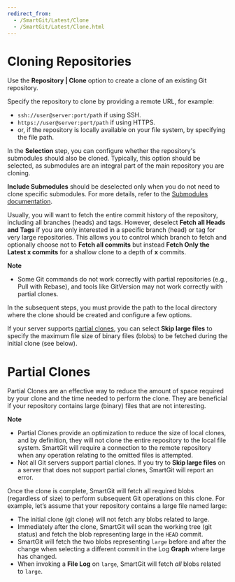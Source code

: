 ```yaml
---
redirect_from:
  - /SmartGit/Latest/Clone
  - /SmartGit/Latest/Clone.html
---
```


# Cloning Repositories

Use the **Repository \| Clone** option to create a clone of an existing Git repository.

Specify the repository to clone by providing a remote URL, for example:

- `ssh://user@server:port/path` if using SSH.
- `https://user@server:port/path` if using HTTPS.
- or, if the repository is locally available on your file system, by specifying the file path.

In the **Selection** step, you can configure whether the repository's submodules should also be cloned. Typically, this option should be selected, as submodules are an integral part of the main repository you are cloning.

**Include Submodules** should be deselected only when you do not need to clone specific submodules. For more details, refer to the [Submodules documentation](../../GitConcepts/Submodules.md).

Usually, you will want to fetch the entire commit history of the repository, including all branches (heads) and tags. However, deselect **Fetch all Heads and Tags** if you are only interested in a specific branch (head) or tag for very large repositories. This allows you to control which branch to fetch and optionally choose not to **Fetch all commits** but instead **Fetch Only the Latest x commits** for a shallow clone to a depth of **x** commits.

**Note**

- Some Git commands do not work correctly with partial repositories (e.g., Pull with Rebase), and tools like GitVersion may not work correctly with partial clones.

In the subsequent steps, you must provide the path to the local directory where the clone should be created and configure a few options.

If your server supports [partial clones](https://git-scm.com/docs/partial-clone), you can select **Skip large files** to specify the maximum file size of binary files (blobs) to be fetched during the initial clone (see below).

# Partial Clones

Partial Clones are an effective way to reduce the amount of space required by your clone and the time needed to perform the clone. They are beneficial if your repository contains large (binary) files that are not interesting.

**Note**

- Partial Clones provide an optimization to reduce the size of local clones, and by definition, they will not clone the entire repository to the local file system. SmartGit will require a connection to the remote repository when any operation relating to the omitted files is attempted.
- Not all Git servers support partial clones. If you try to **Skip large files** on a server that does not support partial clones, SmartGit will report an error.

Once the clone is complete, SmartGit will fetch all required blobs (regardless of size) to perform subsequent Git operations on this clone. For example, let’s assume that your repository contains a large file named large:

- The initial clone (git clone) will not fetch any blobs related to large.
- Immediately after the clone, SmartGit will scan the working tree (git status) and fetch the blob representing large in the `HEAD` commit.
- SmartGit will fetch the two blobs representing `large` before and after the change when selecting a different commit in the Log **Graph** where large has changed.
- When invoking a **File Log** on `large`, SmartGit will fetch *all* blobs related to `large`.
